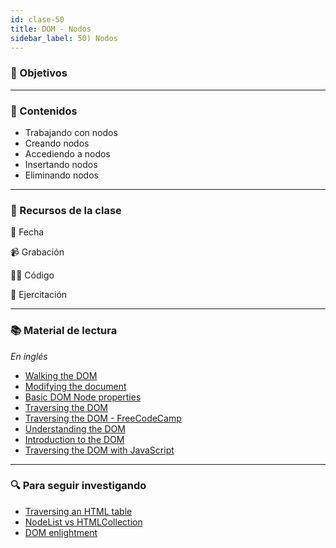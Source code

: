 ```yaml
---
id: clase-50
title: DOM - Nodos
sidebar_label: 50) Nodos
---
```


### 🏁 Objetivos

---

### 📝 Contenidos

- Trabajando con nodos
- Creando nodos
- Accediendo a nodos
- Insertando nodos
- Eliminando nodos

---

### 🚀 Recursos de la clase

📆 Fecha

📹 Grabación

👩‍💻 Código

💪 Ejercitación

---

### 📚 Material de lectura

_En inglés_

- [Walking the DOM](https://javascript.info/dom-navigation)
- [Modifying the document](https://javascript.info/modifying-document)
- [Basic DOM Node properties](https://javascript.info/basic-dom-node-properties)
- [Traversing the DOM](https://www.kirupa.com/html5/traversing_the_dom.htm)
- [Traversing the DOM - FreeCodeCamp](https://www.freecodecamp.org/news/traversing-the-dom-is-just-like-creating-your-personal-schedule-30dacb1bebf0/)
- [Understanding the DOM](https://www.digitalocean.com/community/tutorial_series/understanding-the-dom-document-object-model)
- [Introduction to the DOM](https://developer.mozilla.org/en-US/docs/Web/API/Document_Object_Model/Introduction)
- [Traversing the DOM with JavaScript](https://zellwk.com/blog/dom-traversals/)

---

### 🔍 Para seguir investigando

- [Traversing an HTML table](https://developer.mozilla.org/en-US/docs/Web/API/Document_Object_Model/Traversing_an_HTML_table_with_JavaScript_and_DOM_Interfaces)
- [NodeList vs HTMLCollection](https://www.bitdegree.org/learn/nodelist)
- [DOM enlightment](http://domenlightenment.com/)
